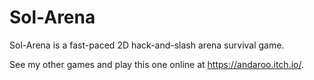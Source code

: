 # Sol-Arena

Sol-Arena is a fast-paced 2D hack-and-slash arena survival game. 

See my other games and play this one online at https://andaroo.itch.io/.
